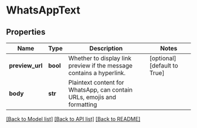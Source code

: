 # WhatsAppText

## Properties
Name | Type | Description | Notes
------------ | ------------- | ------------- | -------------
**preview_url** | **bool** | Whether to display link preview if the message contains a hyperlink. | [optional] [default to True]
**body** | **str** | Plaintext content for WhatsApp, can contain URLs, emojis and formatting | 

[[Back to Model list]](../README.md#documentation-for-models) [[Back to API list]](../README.md#documentation-for-api-endpoints) [[Back to README]](../README.md)


